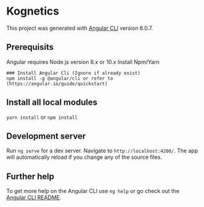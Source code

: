 # Kognetics

This project was generated with [Angular CLI](https://github.com/angular/angular-cli) version 6.0.7.

## Prerequisits

Angular requires Node.js version 8.x or 10.x
Install Npm/Yarn
```
### Install Angular Cli (Ignore if already exist)
npm install -g @angular/cli or refer to (https://angular.io/guide/quickstart)
```

## Install all local modules

`yarn install` or `npm install`


## Development server

Run `ng serve` for a dev server. Navigate to `http://localhost:4200/`. The app will automatically reload if you change any of the source files.

## Further help

To get more help on the Angular CLI use `ng help` or go check out the [Angular CLI README](https://github.com/angular/angular-cli/blob/master/README.md).

